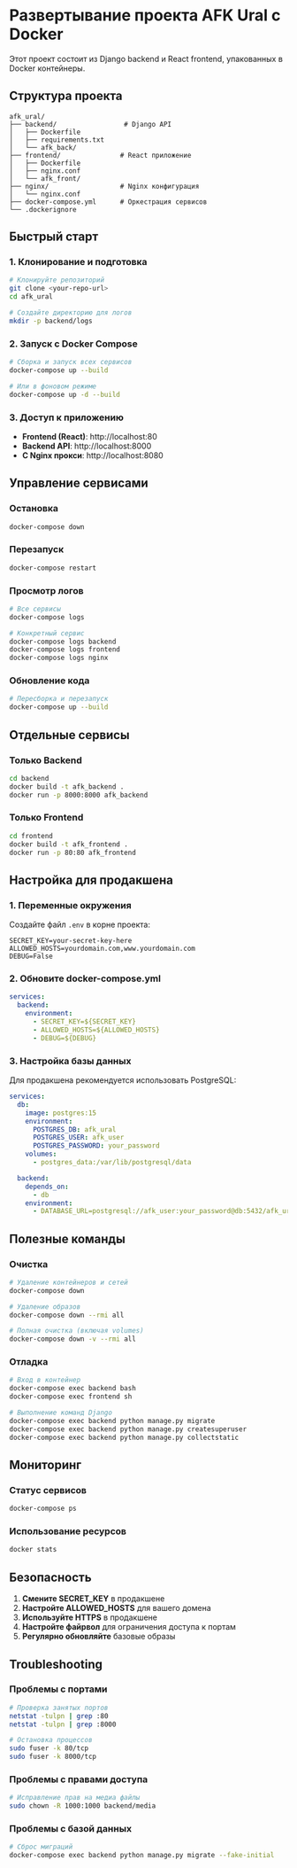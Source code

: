 # Развертывание проекта AFK Ural с Docker

Этот проект состоит из Django backend и React frontend, упакованных в Docker контейнеры.

## Структура проекта

```
afk_ural/
├── backend/                 # Django API
│   ├── Dockerfile
│   ├── requirements.txt
│   └── afk_back/
├── frontend/               # React приложение
│   ├── Dockerfile
│   ├── nginx.conf
│   └── afk_front/
├── nginx/                  # Nginx конфигурация
│   └── nginx.conf
├── docker-compose.yml      # Оркестрация сервисов
└── .dockerignore
```

## Быстрый старт

### 1. Клонирование и подготовка

```bash
# Клонируйте репозиторий
git clone <your-repo-url>
cd afk_ural

# Создайте директорию для логов
mkdir -p backend/logs
```

### 2. Запуск с Docker Compose

```bash
# Сборка и запуск всех сервисов
docker-compose up --build

# Или в фоновом режиме
docker-compose up -d --build
```

### 3. Доступ к приложению

- **Frontend (React)**: http://localhost:80
- **Backend API**: http://localhost:8000
- **С Nginx прокси**: http://localhost:8080

## Управление сервисами

### Остановка
```bash
docker-compose down
```

### Перезапуск
```bash
docker-compose restart
```

### Просмотр логов
```bash
# Все сервисы
docker-compose logs

# Конкретный сервис
docker-compose logs backend
docker-compose logs frontend
docker-compose logs nginx
```

### Обновление кода
```bash
# Пересборка и перезапуск
docker-compose up --build
```

## Отдельные сервисы

### Только Backend
```bash
cd backend
docker build -t afk_backend .
docker run -p 8000:8000 afk_backend
```

### Только Frontend
```bash
cd frontend
docker build -t afk_frontend .
docker run -p 80:80 afk_frontend
```

## Настройка для продакшена

### 1. Переменные окружения

Создайте файл `.env` в корне проекта:

```env
SECRET_KEY=your-secret-key-here
ALLOWED_HOSTS=yourdomain.com,www.yourdomain.com
DEBUG=False
```

### 2. Обновите docker-compose.yml

```yaml
services:
  backend:
    environment:
      - SECRET_KEY=${SECRET_KEY}
      - ALLOWED_HOSTS=${ALLOWED_HOSTS}
      - DEBUG=${DEBUG}
```

### 3. Настройка базы данных

Для продакшена рекомендуется использовать PostgreSQL:

```yaml
services:
  db:
    image: postgres:15
    environment:
      POSTGRES_DB: afk_ural
      POSTGRES_USER: afk_user
      POSTGRES_PASSWORD: your_password
    volumes:
      - postgres_data:/var/lib/postgresql/data

  backend:
    depends_on:
      - db
    environment:
      - DATABASE_URL=postgresql://afk_user:your_password@db:5432/afk_ural
```

## Полезные команды

### Очистка
```bash
# Удаление контейнеров и сетей
docker-compose down

# Удаление образов
docker-compose down --rmi all

# Полная очистка (включая volumes)
docker-compose down -v --rmi all
```

### Отладка
```bash
# Вход в контейнер
docker-compose exec backend bash
docker-compose exec frontend sh

# Выполнение команд Django
docker-compose exec backend python manage.py migrate
docker-compose exec backend python manage.py createsuperuser
docker-compose exec backend python manage.py collectstatic
```

## Мониторинг

### Статус сервисов
```bash
docker-compose ps
```

### Использование ресурсов
```bash
docker stats
```

## Безопасность

1. **Смените SECRET_KEY** в продакшене
2. **Настройте ALLOWED_HOSTS** для вашего домена
3. **Используйте HTTPS** в продакшене
4. **Настройте файрвол** для ограничения доступа к портам
5. **Регулярно обновляйте** базовые образы

## Troubleshooting

### Проблемы с портами
```bash
# Проверка занятых портов
netstat -tulpn | grep :80
netstat -tulpn | grep :8000

# Остановка процессов
sudo fuser -k 80/tcp
sudo fuser -k 8000/tcp
```

### Проблемы с правами доступа
```bash
# Исправление прав на медиа файлы
sudo chown -R 1000:1000 backend/media
```

### Проблемы с базой данных
```bash
# Сброс миграций
docker-compose exec backend python manage.py migrate --fake-initial
```

